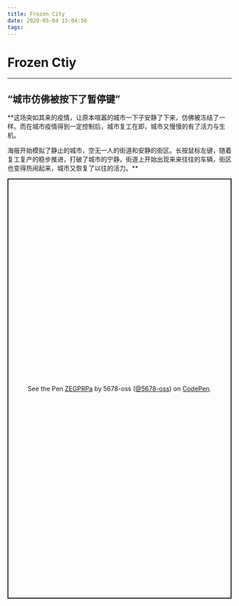 ```yaml
---
title: Frozen City
date: 2020-05-04 15:04:56
tags:
---
```

# Frozen Ctiy
---
## “城市仿佛被按下了暂停键”

**这场突如其来的疫情，让原本喧嚣的城市一下子安静了下来，仿佛被冻结了一样。而在城市疫情得到一定控制后，城市复工在即，城市又慢慢的有了活力与生机。

海报开始模拟了静止的城市，空无一人的街道和安静的街区。长按鼠标左键，随着复工复产的稳步推进，打破了城市的宁静，街道上开始出现来来往往的车辆，街区也变得热闹起来，城市又恢复了以往的活力。**

<p class="codepen" data-height="945" data-theme-id="light" data-default-tab="js,result" data-user="5678-oss" data-slug-hash="ZEGPRPa" style="height: 945px; box-sizing: border-box; display: flex; align-items: center; justify-content: center; border: 2px solid; margin: 1em 0; padding: 1em;" data-pen-title="ZEGPRPa">
  <span>See the Pen <a href="https://codepen.io/5678-oss/pen/ZEGPRPa">
  ZEGPRPa</a> by 5678-oss (<a href="https://codepen.io/5678-oss">@5678-oss</a>)
  on <a href="https://codepen.io">CodePen</a>.</span>
</p>
<script async src="https://static.codepen.io/assets/embed/ei.js"></script>


